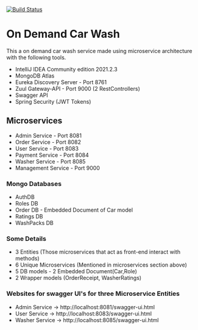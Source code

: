 [![Build Status](https://travis-ci.org/joemccann/dillinger.svg?branch=master)](https://travis-ci.org/joemccann/dillinger)    
# On Demand Car Wash

This a on demand car wash service made using microservice architecture
with the following tools.

- IntelliJ IDEA Community edition 2021.2.3
- MongoDB Atlas
- Eureka Discovery Server - Port 8761
- Zuul Gateway-API - Port 9000 (2 RestControllers)
- Swagger API
- Spring Security (JWT Tokens)

## Microservices
- Admin Service - Port 8081
- Order Service - Port 8082
- User Service - Port 8083
- Payment Service - Port 8084
- Washer Service - Port 8085
- Management Service - Port 9000

### Mongo Databases
- AuthDB
- Roles DB
- Order DB - Embedded Document of Car model
- Ratings DB
- WashPacks DB

### Some Details
- 3 Entities (Those microservices that act as front-end interact with methods)
- 6 Unique Microservices (Mentioned in microservices section above)
- 5 DB models - 2 Embedded Document(Car,Role)
- 2 Wrapper models (OrderReceipt, WasherRatings)

### Websites for swagger UI's for three Microservice Entities
- Admin Service -> http://localhost:8081/swagger-ui.html
- User Service -> http://localhost:8083/swagger-ui.html
- Washer Service -> http://localhost:8085/swagger-ui.html
